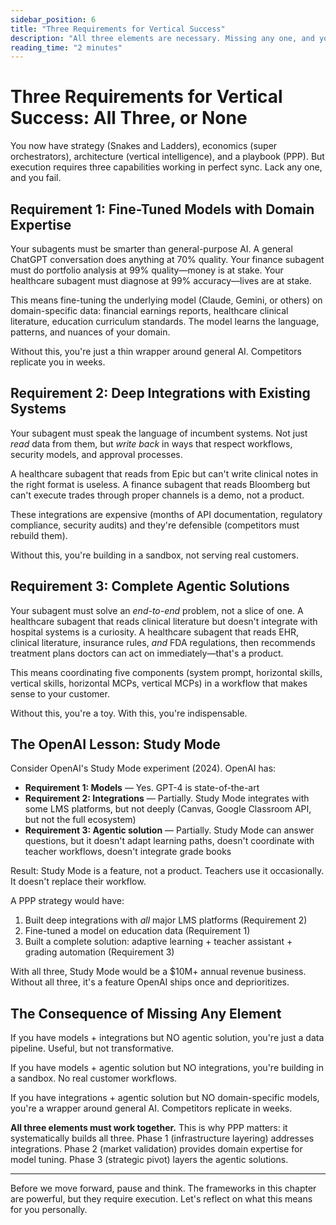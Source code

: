 ```yaml
---
sidebar_position: 6
title: "Three Requirements for Vertical Success"
description: "All three elements are necessary. Missing any one, and you fail."
reading_time: "2 minutes"
---
```


# Three Requirements for Vertical Success: All Three, or None

You now have strategy (Snakes and Ladders), economics (super orchestrators), architecture (vertical intelligence), and a playbook (PPP). But execution requires three capabilities working in perfect sync. Lack any one, and you fail.

## Requirement 1: Fine-Tuned Models with Domain Expertise

Your subagents must be smarter than general-purpose AI. A general ChatGPT conversation does anything at 70% quality. Your finance subagent must do portfolio analysis at 99% quality—money is at stake. Your healthcare subagent must diagnose at 99% accuracy—lives are at stake.

This means fine-tuning the underlying model (Claude, Gemini, or others) on domain-specific data: financial earnings reports, healthcare clinical literature, education curriculum standards. The model learns the language, patterns, and nuances of your domain.

Without this, you're just a thin wrapper around general AI. Competitors replicate you in weeks.

## Requirement 2: Deep Integrations with Existing Systems

Your subagent must speak the language of incumbent systems. Not just *read* data from them, but *write back* in ways that respect workflows, security models, and approval processes.

A healthcare subagent that reads from Epic but can't write clinical notes in the right format is useless. A finance subagent that reads Bloomberg but can't execute trades through proper channels is a demo, not a product.

These integrations are expensive (months of API documentation, regulatory compliance, security audits) and they're defensible (competitors must rebuild them).

Without this, you're building in a sandbox, not serving real customers.

## Requirement 3: Complete Agentic Solutions

Your subagent must solve an *end-to-end* problem, not a slice of one. A healthcare subagent that reads clinical literature but doesn't integrate with hospital systems is a curiosity. A healthcare subagent that reads EHR, clinical literature, insurance rules, *and* FDA regulations, then recommends treatment plans doctors can act on immediately—that's a product.

This means coordinating five components (system prompt, horizontal skills, vertical skills, horizontal MCPs, vertical MCPs) in a workflow that makes sense to your customer.

Without this, you're a toy. With this, you're indispensable.

## The OpenAI Lesson: Study Mode

Consider OpenAI's Study Mode experiment (2024). OpenAI has:

- **Requirement 1: Models** — Yes. GPT-4 is state-of-the-art
- **Requirement 2: Integrations** — Partially. Study Mode integrates with some LMS platforms, but not deeply (Canvas, Google Classroom API, but not the full ecosystem)
- **Requirement 3: Agentic solution** — Partially. Study Mode can answer questions, but it doesn't adapt learning paths, doesn't coordinate with teacher workflows, doesn't integrate grade books

Result: Study Mode is a feature, not a product. Teachers use it occasionally. It doesn't replace their workflow.

A PPP strategy would have:
1. Built deep integrations with *all* major LMS platforms (Requirement 2)
2. Fine-tuned a model on education data (Requirement 1)
3. Built a complete solution: adaptive learning + teacher assistant + grading automation (Requirement 3)

With all three, Study Mode would be a $10M+ annual revenue business. Without all three, it's a feature OpenAI ships once and deprioritizes.

## The Consequence of Missing Any Element

If you have models + integrations but NO agentic solution, you're just a data pipeline. Useful, but not transformative.

If you have models + agentic solution but NO integrations, you're building in a sandbox. No real customer workflows.

If you have integrations + agentic solution but NO domain-specific models, you're a wrapper around general AI. Competitors replicate in weeks.

**All three elements must work together.** This is why PPP matters: it systematically builds all three. Phase 1 (infrastructure layering) addresses integrations. Phase 2 (market validation) provides domain expertise for model tuning. Phase 3 (strategic pivot) layers the agentic solutions.

---

Before we move forward, pause and think. The frameworks in this chapter are powerful, but they require execution. Let's reflect on what this means for you personally.

